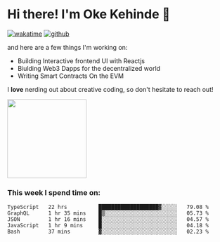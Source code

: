 # Hi there! I'm Oke Kehinde :cowboy_hat_face:

[![wakatime](https://wakatime.com/badge/user/5f3f42a0-7b4f-4c4b-b2da-012c5ac2fa62.svg)](https://wakatime.com/@5f3f42a0-7b4f-4c4b-b2da-012c5ac2fa62)
[![github](https://img.shields.io/github/followers/okeken?logo=github&style=plastic)](https://github.com/okeken?tab=followers)

and here are a few things I'm working on:

- Building Interactive frontend UI with Reactjs
- Biulding Web3 Dapps for the decentralized world
- Writing Smart Contracts On the EVM

I **love** nerding out about creative coding, so don't hesitate to reach out!


<img height="180em" src="https://github-readme-stats.vercel.app/api?username=okeken&show_icons=true&hide_border=true&&count_private=true&include_all_commits=true" />

### This week I spend time on:

<!--START_SECTION:waka-->
```text
TypeScript   22 hrs          ███████████████████▓░░░░░   79.08 % 
GraphQL      1 hr 35 mins    █▒░░░░░░░░░░░░░░░░░░░░░░░   05.73 % 
JSON         1 hr 16 mins    █░░░░░░░░░░░░░░░░░░░░░░░░   04.57 % 
JavaScript   1 hr 9 mins     █░░░░░░░░░░░░░░░░░░░░░░░░   04.18 % 
Bash         37 mins         ▓░░░░░░░░░░░░░░░░░░░░░░░░   02.23 % 
```
<!--END_SECTION:waka-->
